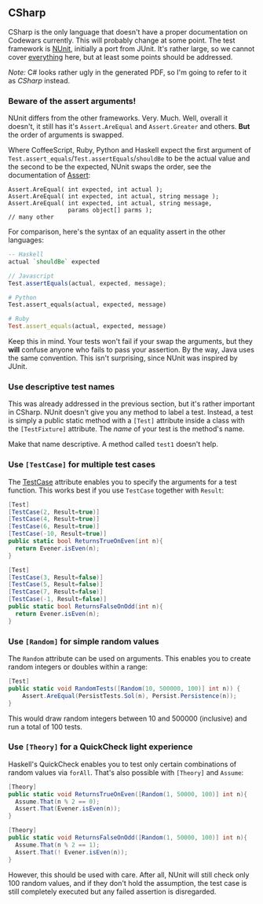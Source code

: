## CSharp
CSharp is the only language that doesn't have a proper documentation on Codewars
currently. This will probably change at some point. The test framework is
[NUnit](http://www.nunit.org/), initially a port from JUnit. It's rather large,
so we cannot cover [everything][Nunit doc] here, but at least some points
should be addressed.

*Note:* C# looks rather ugly in the generated PDF, so I'm going to refer to it
as _CSharp_ instead.

 [Nunit doc]: http://www.nunit.org/index.php?p=docHome&r=2.6.4

### Beware of the assert arguments!
NUnit differs from the other frameworks. Very. Much. Well, overall it doesn't,
it still has it's `Assert.AreEqual` and `Assert.Greater` and others. __But__ the
order of arguments is swapped.

Where CoffeeScript, Ruby, Python and Haskell expect the first argument of
`Test.assert_equals`/`Test.assertEquals`/`shouldBe` to be the actual value and
the second to be the expected, NUnit swaps the order, see the documentation of
[Assert]:

``` charp
Assert.AreEqual( int expected, int actual );
Assert.AreEqual( int expected, int actual, string message );
Assert.AreEqual( int expected, int actual, string message,
                 params object[] parms );
// many other
```

For comparison, here's the syntax of an equality assert in the other languages:

``` haskell
-- Haskell
actual `shouldBe` expected
```
``` javascript
// Javascript
Test.assertEquals(actual, expected, message);
```
``` python
# Python
Test.assert_equals(actual, expected, message)
```
``` ruby
# Ruby
Test.assert_equals(actual, expected, message)
```

Keep this in mind. Your tests won't fail if your swap the arguments, but they
__will__ confuse anyone who fails to pass your assertion. By the way, Java
uses the same convention. This isn't surprising, since NUnit was inspired by
JUnit.

 [Assert]: http://www.nunit.org/index.php?p=equalityAsserts&r=2.6.4

### Use descriptive test names
This was already addressed in the previous section, but it's rather important
in CSharp. NUnit doesn't give you any method to label a test. Instead, a test
is simply a public static method with a `[Test]` attribute inside a class with
the `[TestFixture]` attribute. The _name_ of your test is the method's name.

Make that name descriptive. A method called `test1` doesn't help.

### Use `[TestCase]` for multiple test cases
The [TestCase] attribute enables you to specify the arguments for a test
function. This works best if you use `TestCase` together with `Result`:

 [TestCase]: http://www.nunit.org/index.php?p=testCase&r=2.6.4

```csharp
[Test]
[TestCase(2, Result=true)]
[TestCase(4, Result=true)]
[TestCase(6, Result=true)]
[TestCase(-10, Result=true)]
public static bool ReturnsTrueOnEven(int n){
  return Evener.isEven(n);
}

[Test]
[TestCase(3, Result=false)]
[TestCase(5, Result=false)]
[TestCase(7, Result=false)]
[TestCase(-1, Result=false)]
public static bool ReturnsFalseOnOdd(int n){
  return Evener.isEven(n);
}
```

### Use `[Random]` for simple random values
The `Random` attribute can be used on arguments. This enables you to create
random integers or doubles within a range:

```csharp
[Test]
public static void RandomTests([Random(10, 500000, 100)] int n)) {
    Assert.AreEqual(PersistTests.Sol(n), Persist.Persistence(n));
}
```
This would draw random integers between 10 and 500000 (inclusive) and run a
total of 100 tests.

### Use `[Theory]` for a QuickCheck light experience
Haskell's QuickCheck enables you to test only certain combinations of random
values via `forAll`. That's also possible with `[Theory]` and `Assume`:

```csharp
[Theory]
public static void ReturnsTrueOnEven([Random(1, 50000, 100)] int n){
  Assume.That(n % 2 == 0);
  Assert.That(Evener.isEven(n));
}

[Theory]
public static void ReturnsFalseOnOdd([Random(1, 50000, 100)] int n){
  Assume.That(n % 2 == 1);
  Assert.That(! Evener.isEven(n));
}
```
However, this should be used with care. After all, NUnit will still check only
100 random values, and if they don't hold the assumption, the test case is
still completely executed but any failed assertion is disregarded.
